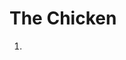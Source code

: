 # The Chicken
<html>
<head> <title>The Chicken</title></head>
<body>
  <p>
    <ol>
      <li><a href="./History.html>History of the Chicken</a></li>
    </ol>
  </p>
</body>
</html>
